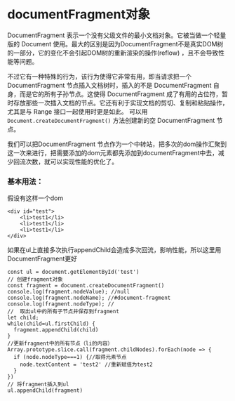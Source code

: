 # documentFragment对象

DocumentFragment 表示一个没有父级文件的最小文档对象。它被当做一个轻量版的 Document 使用。最大的区别是因为DocumentFragment不是真实DOM树的一部分，它的变化不会引起DOM树的重新渲染的操作(reflow) ，且不会导致性能等问题。

不过它有一种特殊的行为，该行为使得它非常有用，即当请求把一个 DocumentFragment 节点插入文档树时，插入的不是 DocumentFragment 自身，而是它的所有子孙节点。这使得 DocumentFragment 成了有用的占位符，暂时存放那些一次插入文档的节点。它还有利于实现文档的剪切、复制和粘贴操作，尤其是与 Range 接口一起使用时更是如此。 可以用 ```Document.createDocumentFragment()``` 方法创建新的空 DocumentFragment 节点。

我们可以把DocumentFragment 节点作为一个中转站，把多次的dom操作汇聚到这一次来进行，把需要添加的dom元素都先添加到documentFragment中去，减少回流次数，就可以实现性能的优化了。

### 基本用法：

假设有这样一个dom
```
<div id="test">
    <li>test1</li>
    <li>test1</li>
    <li>test1</li>
</div>
```
如果在ul上直接多次执行appendChild会造成多次回流，影响性能，所以这里用DocumentFragment更好
```
const ul = document.getElementById('test')
// 创建fragment对象
const fragment = document.createDocumentFragment()
console.log(fragment.nodeValue); //null
console.log(fragment.nodeName); //#document-fragment
console.log(fragment.nodeType); //
//  取出ul中的所有子节点并保存到fragment
let child;
while(child=ul.firstChild) {
  fragment.appendChild(child)
}
//更新fragment中的所有节点（li的内容）
Array.prototype.slice.call(fragment.childNodes).forEach(node => {
  if (node.nodeType===1) {//取得元素节点
    node.textContent = 'test2' //重新赋值为test2
  }
})
// 将fragment插入到ul
ul.appendChild(fragment)
```